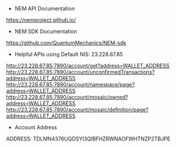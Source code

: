 
* NEM API Documentation

https://nemproject.github.io/

* NEM SDK Documentation

https://github.com/QuantumMechanics/NEM-sdk

* Helpful APIs using Default NIS: 23.228.67.85

http://23.228.67.85:7890/account/get?address=WALLET_ADDRESS
http://23.228.67.85:7890/account/unconfirmedTransactions?address=WALLET_ADDRESS
http://23.228.67.85:7890/account/namespace/page?address=WALLET_ADDRESS
http://23.228.67.85:7890/account/mosaic/owned?address=WALLET_ADDRESS
http://23.228.67.85:7890/account/mosaic/definition/page?address=WALLET_ADDRESS

* Account Address

ADDRESS: TDLMN4376UQDSYI3QIBFHZRWNAOFWHTNZP2TBJPE
